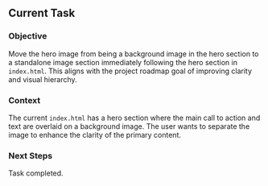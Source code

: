 ## Current Task

### Objective
Move the hero image from being a background image in the hero section to a standalone image section immediately following the hero section in `index.html`. This aligns with the project roadmap goal of improving clarity and visual hierarchy.

### Context
The current `index.html` has a hero section where the main call to action and text are overlaid on a background image. The user wants to separate the image to enhance the clarity of the primary content.

### Next Steps
Task completed.